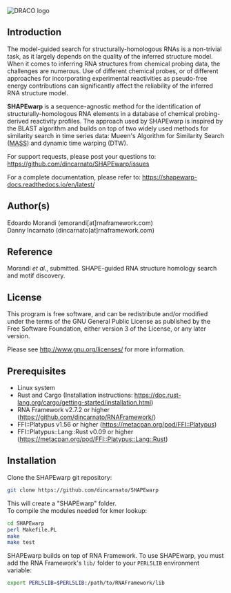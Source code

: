 ![DRACO logo](http://www.incarnatolab.com/images/software/SHAPEwarp.png)
<br />
## Introduction

The model-guided search for structurally-homologous RNAs is a non-trivial task, as it largely depends on the quality of the inferred structure model. When it comes to inferring RNA structures from chemical probing data, the challenges are numerous. Use of different chemical probes, or of different approaches for incorporating experimental reactivities as pseudo-free energy contributions can significantly affect the reliability of the inferred RNA structure model.

__SHAPEwarp__ is a sequence-agnostic method for the identification of structurally-homologous RNA elements in a database of chemical probing-derived reactivity profiles. The approach used by SHAPEwarp is inspired by the BLAST algorithm and builds on top of two widely used methods for similarity search in time series data: Mueen's Algorithm for Similarity Search ([MASS](https://www.cs.unm.edu/~mueen/FastestSimilaritySearch.html)) and dynamic time warping (DTW). 

For support requests, please post your questions to: <https://github.com/dincarnato/SHAPEwarp/issues>

For a complete documentation, please refer to: <https://shapewarp-docs.readthedocs.io/en/latest/>


## Author(s)

Edoardo Morandi (emorandi[at]rnaframework.com)<br/>
Danny Incarnato (dincarnato[at]rnaframework.com)<br/>


## Reference

Morandi *et al*., submitted. SHAPE-guided RNA structure homology search and motif discovery.

## License

This program is free software, and can be redistribute and/or modified under the terms of the GNU General Public License as published by the Free Software Foundation, either version 3 of the License, or any later version.

Please see <http://www.gnu.org/licenses/> for more information.


## Prerequisites

- Linux system
- Rust and Cargo (Installation instructions: <https://doc.rust-lang.org/cargo/getting-started/installation.html>)
- RNA Framework v2.7.2 or higher (<https://github.com/dincarnato/RNAFramework/>)
- FFI::Platypus v1.56 or higher (<https://metacpan.org/pod/FFI::Platypus>)
- FFI::Platypus::Lang::Rust v0.09 or higher (<https://metacpan.org/pod/FFI::Platypus::Lang::Rust>)


## Installation

Clone the SHAPEwarp git repository:

```bash
git clone https://github.com/dincarnato/SHAPEwarp
```
This will create a "SHAPEwarp" folder.<br/>
To compile the modules needed for kmer lookup:

```bash
cd SHAPEwarp
perl Makefile.PL
make
make test
```
SHAPEwarp builds on top of RNA Framework. To use SHAPEwarp, you must add the RNA Framework's ``lib/`` folder to your ``PERL5LIB`` environment variable:

```bash
export PERL5LIB=$PERL5LIB:/path/to/RNAFramework/lib
```